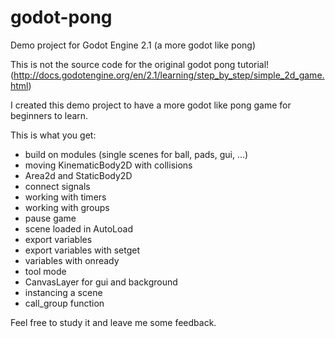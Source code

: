 # godot-pong
Demo project for Godot Engine 2.1 (a more godot like pong)

This is not the source code for the original godot pong tutorial! (http://docs.godotengine.org/en/2.1/learning/step_by_step/simple_2d_game.html)

I created this demo project to have a more godot like pong game for beginners to learn.

This is what you get:
- build on modules (single scenes for ball, pads, gui, ...)
- moving KinematicBody2D with collisions
- Area2d and StaticBody2D
- connect signals
- working with timers
- working with groups
- pause game
- scene loaded in AutoLoad
- export variables
- export variables with setget
- variables with onready
- tool mode
- CanvasLayer for gui and background
- instancing a scene
- call_group function

Feel free to study it and leave me some feedback.

